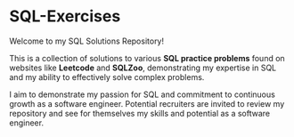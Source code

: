 # SQL-Exercises

Welcome to my SQL Solutions Repository! 

This is a collection of solutions to various **SQL practice problems** found on websites like **Leetcode** and **SQLZoo**, demonstrating my expertise in SQL and my ability to effectively solve complex problems.

I aim to demonstrate my passion for SQL and commitment to continuous growth as a software engineer. Potential recruiters are invited to review my repository and see for themselves my skills and potential as a software engineer.
